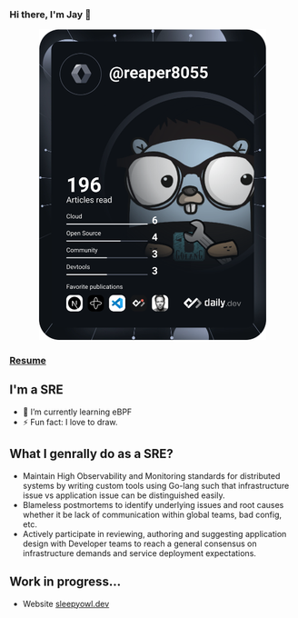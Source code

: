 ### Hi there, I'm Jay 👋

<p align="center">
<a href="https://app.daily.dev/DailyDevTips"><img src="https://github.com/reaper8055/reaper8055/blob/master/devcard.svg" width="400" alt="reaper8055's Dev Card"/></a>
</p>

### [Resume](https://github.com/reaper8055/reaper8055/files/10498836/github_resume.pdf "resume")

## I'm a SRE 
- 🌱 I’m currently learning eBPF
- ⚡ Fun fact: I love to draw.

## What I genrally do as a SRE?
- Maintain High Observability and Monitoring standards for distributed systems by writing custom tools using Go-lang such that infrastructure issue vs application issue can be distinguished easily.
- Blameless postmortems to identify underlying issues and root causes whether it be lack of communication within global teams, bad config, etc.
- Actively participate in reviewing, authoring and suggesting application design with Developer teams to reach a general consensus on infrastructure demands and service deployment expectations.

## Work in progress... 
- Website [sleepyowl.dev](https://sleepyowl.dev/)
